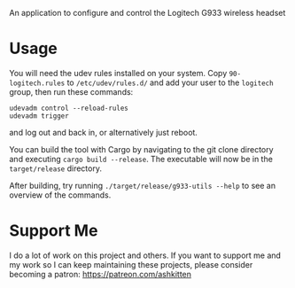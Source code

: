An application to configure and control the Logitech G933 wireless headset

# Usage

You will need the udev rules installed on your system. Copy `90-logitech.rules` to `/etc/udev/rules.d/` and add your user to the `logitech` group, then run these commands:
```
udevadm control --reload-rules
udevadm trigger
```
and log out and back in, or alternatively just reboot.

You can build the tool with Cargo by navigating to the git clone directory and executing `cargo build --release`. The executable will now be in the `target/release` directory.

After building, try running `./target/release/g933-utils --help` to see an overview of the commands.

# Support Me

I do a lot of work on this project and others. If you want to support me and my work so I can keep maintaining these projects, please consider becoming a patron: https://patreon.com/ashkitten
